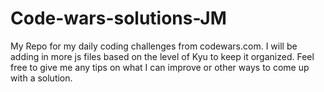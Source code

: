 # Code-wars-solutions-JM
My Repo for my daily coding challenges  from codewars.com.
  I will be adding in more js files based on the level of Kyu to keep it organized.
   Feel free to give me any tips on what I can improve or other ways to come up with a solution.
